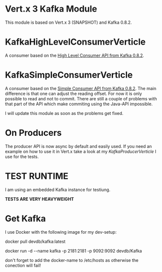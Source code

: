 # Vert.x 3 Kafka Module #
This module is based on Vert.x 3 (SNAPSHOT) and Kafka 0.8.2.

# KafkaHighLevelConsumerVerticle #
A consumer based on the 
[High Level Consumer API from Kafka 0.8.2](http://kafka.apache.org/documentation.html#highlevelconsumerapi).

# KafkaSimpleConsumerVerticle #
A consumer based on the 
[Simple Consumer API from Kafka 0.8.2](http://kafka.apache.org/documentation.html#simpleconsumerapi). The main 
difference is that one can adjust the reading offset. For now it is only possible to read and not to commit. There
are still a couple of problems with that part of the API which make commiting using the Java-API impossible.

I will update this module as soon as the problems get fixed.

# On Producers #
The producer API is now async by default and easily used. If you need an example on how to use it in Vert.x take a 
look at my _KafkaProducerVerticle_ I use for the tests.

# TEST RUNTIME #
I am using an embedded Kafka instance for testiung.

__TESTS ARE VERY HEAVYWEIGHT__

# Get Kafka #
I use Docker with the following image for my dev-setup: 
 
docker pull devdb/kafka:latest
 
docker run -d --name kafka -p 2181:2181 -p 9092:9092 devdb/Kafka

don't forget to add the docker-name to /etc/hosts as otherwise the conection will fail!



